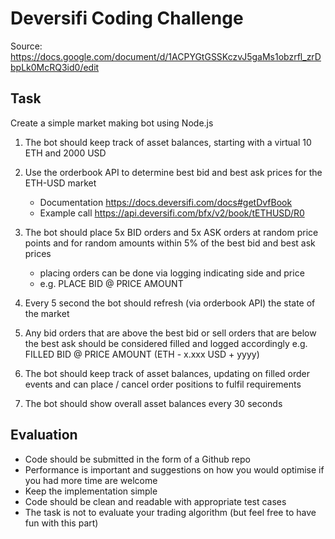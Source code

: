 # Deversifi Coding Challenge

Source: https://docs.google.com/document/d/1ACPYGtGSSKczvJ5gaMs1obzrfl_zrDbpLk0McRQ3id0/edit

## Task

Create a simple market making bot using Node.js

1. The bot should keep track of asset balances, starting with a virtual 10 ETH and 2000 USD

2. Use the orderbook API to determine best bid and best ask prices for the ETH-USD market
    - Documentation https://docs.deversifi.com/docs#getDvfBook
    - Example call https://api.deversifi.com/bfx/v2/book/tETHUSD/R0 

3. The bot should place 5x BID orders and 5x ASK orders at random price points and for random amounts within 5% of the best bid and best ask prices
    - placing orders can be done via logging indicating side and price
    - e.g. PLACE BID @ PRICE AMOUNT

4. Every 5 second the bot should refresh (via orderbook API) the state of the market

5. Any bid orders that are above the best bid or sell orders that are below the best ask should be considered filled and logged accordingly
e.g. FILLED BID @ PRICE AMOUNT (ETH - x.xxx USD + yyyy)

6. The bot should keep track of asset balances, updating on filled order events and can place / cancel order positions to fulfil requirements

7. The bot should show overall asset balances every 30 seconds

## Evaluation
- Code should be submitted in the form of a Github repo
- Performance is important and suggestions on how you would optimise if you had more time are welcome
- Keep the implementation simple
- Code should be clean and readable with appropriate test cases
- The task is not to evaluate your trading algorithm (but feel free to have fun with this part)
